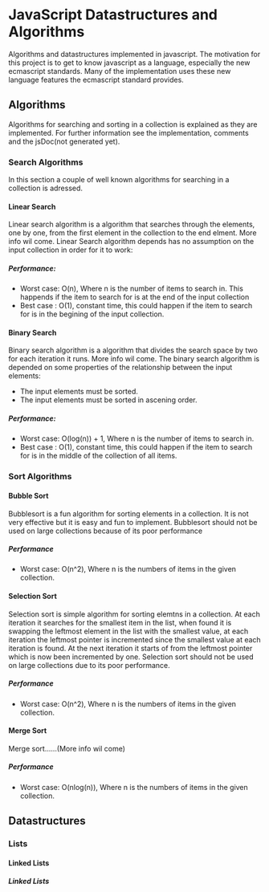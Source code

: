 # JavaScript Datastructures and Algorithms
Algorithms and datastructures implemented in javascript. The motivation for this project is to get to know javascript as a language, especially the new ecmascript standards.
Many of the implementation uses these new language features the ecmascript standard provides.
## Algorithms
Algorithms for searching and sorting in a collection is explained as they are implemented. For further information see the implementation, comments and the jsDoc(not generated yet).
### Search Algorithms
In this section a couple of well known algorithms for searching in a collection is adressed.
#### Linear Search
Linear search algorithm is a algorithm that searches through the elements, one by one, from the first element in the collection to the end elment. More info wil come.
Linear Search algorithm depends has no assumption on the input collection in order for it to work:
##### Performance:
- Worst case: O(n), Where n is the number of items to search in. This happends if the item to search for is at the end of the input collection
- Best case : O(1), constant time, this could happen if the item to search for is in the begining of the input collection.
#### Binary Search
Binary search algorithm is a algorithm that divides the search space by two for each iteration it runs. More info wil come.
The binary search algorithm is depended on some properties of the relationship between the input elements:
- The input elements must be sorted.
- The input elements must be sorted in ascening order.
##### Performance:
- Worst case: O(log(n)) + 1, Where n is the number of items to search in.
- Best case : O(1), constant time, this could happen if the item to search for is in the middle of the collection of all items.
### Sort Algorithms
#### Bubble Sort
Bubblesort is a fun algorithm for sorting elements in a collection. It is not very effective but it is easy and fun to implement. Bubblesort should not be used on large
collections  because of its poor performance
##### Performance
- Worst case: O(n^2), Where n is the numbers of items in the given collection.
#### Selection Sort
Selection sort is simple algorithm for sorting elemtns in a collection. At each iteration it searches for the smallest item in the list, when found it is swapping the leftmost element in the list with the smallest value, at each iteration the leftmost pointer is incremented since the smallest value at each iteration is found. At the next iteration it starts of from the leftmost pointer which is now been incremented by one. Selection sort should not be used on large collections due to its poor performance.
##### Performance
- Worst case: O(n^2), Where n is the numbers of items in the given collection.
#### Merge Sort
Merge sort......(More info wil come)
##### Performance
- Worst case: O(nlog(n)), Where n is the numbers of items in the given collection.
## Datastructures
### Lists
#### Linked Lists
##### Linked Lists
